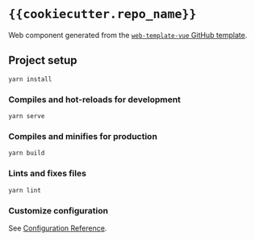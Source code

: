 # `{{cookiecutter.repo_name}}`

Web component generated from the [`web-template-vue` GitHub template](https://github.com/mkdevops-se/web-template-vue).

## Project setup
```
yarn install
```

### Compiles and hot-reloads for development
```
yarn serve
```

### Compiles and minifies for production
```
yarn build
```

### Lints and fixes files
```
yarn lint
```

### Customize configuration
See [Configuration Reference](https://cli.vuejs.org/config/).
